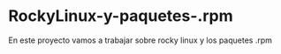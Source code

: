 # RockyLinux-y-paquetes-.rpm
En este proyecto vamos a trabajar sobre rocky linux y los paquetes .rpm
